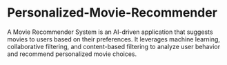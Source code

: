 # Personalized-Movie-Recommender
A Movie Recommender System is an AI-driven application that suggests movies to users based on their preferences. It leverages machine learning, collaborative filtering, and content-based filtering to analyze user behavior and recommend personalized movie choices.
